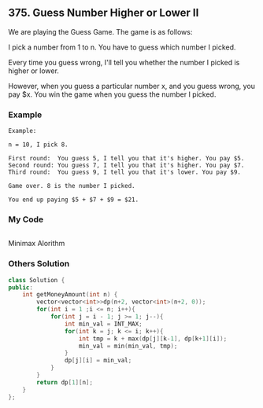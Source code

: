 ## 375. Guess Number Higher or Lower II

We are playing the Guess Game. The game is as follows:

I pick a number from 1 to n. You have to guess which number I picked.

Every time you guess wrong, I'll tell you whether the number I picked is higher or lower.

However, when you guess a particular number x, and you guess wrong, you pay $x. You win the game when you guess the number I picked.

### Example
```
Example:

n = 10, I pick 8.

First round:  You guess 5, I tell you that it's higher. You pay $5.
Second round: You guess 7, I tell you that it's higher. You pay $7.
Third round:  You guess 9, I tell you that it's lower. You pay $9.

Game over. 8 is the number I picked.

You end up paying $5 + $7 + $9 = $21.
```

### My Code
```c++
```

Minimax Alorithm

### Others Solution
```c++
class Solution {
public:
    int getMoneyAmount(int n) {
        vector<vector<int>>dp(n+2, vector<int>(n+2, 0));
        for(int i = 1 ;i <= n; i++){
            for(int j = i - 1; j >= 1; j--){
                int min_val = INT_MAX;
                for(int k = j; k <= i; k++){
                    int tmp = k + max(dp[j][k-1], dp[k+1][i]);
                    min_val = min(min_val, tmp);
                }
                dp[j][i] = min_val;
            }
        }
        return dp[1][n];
    }
};
```

